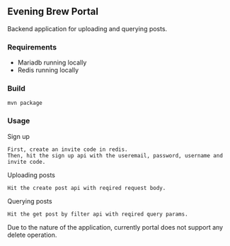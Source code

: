 ## Evening Brew Portal
Backend application for uploading and querying posts.

### Requirements
- Mariadb running locally
- Redis running locally
### Build
    mvn package

### Usage
Sign up

    First, create an invite code in redis.
    Then, hit the sign up api with the useremail, password, username and invite code.

Uploading posts
    
    Hit the create post api with reqired request body.
    
Querying posts

    Hit the get post by filter api with reqired query params.    


Due to the nature of the application, currently portal does not support any delete operation.
